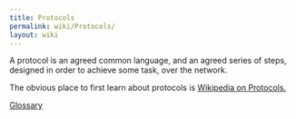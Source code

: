```yaml
---
title: Protocols
permalink: wiki/Protocols/
layout: wiki
---
```


A protocol is an agreed common language, and an agreed series of steps,
designed in order to achieve some task, over the network.

The obvious place to first learn about protocols is [Wikipedia on
Protocols.](http://en.wikipedia.org/wiki/Communications_protocol "wikilink")

[Glossary](/wiki/Glossary "wikilink")

